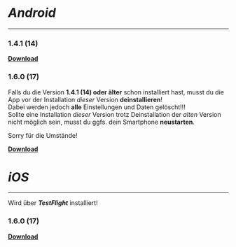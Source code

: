 # _Android_
---

### 1.4.1 (14)
**[Download](https://dl.dropboxusercontent.com/s/tum9uku5qt4yyys/app-release-1.4.1.apk)**

### 1.6.0 (17)
Falls du die Version **1.4.1 (14) oder älter** schon installiert hast, musst du die App vor der Installation _dieser_ Version **deinstallieren**!  
Dabei werden jedoch **alle** Einstellungen und Daten gelöscht!!!  
Sollte eine Installation _dieser_ Version trotz Deinstallation der _alten_ Version nicht möglich sein, musst du ggfs. dein Smartphone **neustarten**.   
  
Sorry für die Umstände!  
  
**[Download](https://dl.dropboxusercontent.com/s/hra77i3m1fvkx78/app-release-1.6.0.apk)**

# _iOS_
---

Wird über _**TestFlight**_ installiert!

### 1.6.0 (17)
**[Download](https://testflight.apple.com/join/22kUDQ1B)**